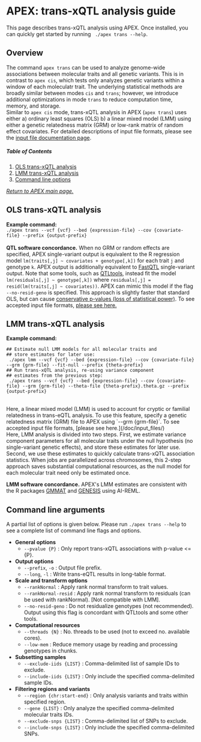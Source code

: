
# APEX: trans-xQTL analysis guide
This page describes trans-xQTL analysis using APEX. Once installed, you can quickly get started by running  ` ./apex trans --help`. <br />

## Overview
The command `apex trans` can be used to analyze genome-wide associations between molecular traits and all genetic variants.  This is in contrast to `apex cis`, which tests only analyzes genetic variants within a window of each moleculatr trait.  The underlying statistical methods are broadly similar between modes `cis` and `trans`; however, we introduce additional optimizations in mode `trans` to reduce computation time, memory, and storage. <br />
Similar to `apex cis` mode, trans-xQTL analysis in APEX (`apex trans`) uses either a) ordinary least squares (OLS) b) a linear mixed model (LMM) using either a genetic relatedness matrix (GRM) or low-rank matrix of random effect covariates.  For detailed descriptions of input file formats, please see the [input file documentation page](/apex/doc/input_files/). <br />

##### Table of Contents  
  1. [OLS trans-xQTL analysis](#ols-trans-xqtl-analysis)  
  2. [LMM trans-xQTL analysis](#lmm-trans-xqtl-analysis)  
  3. [Command line options](#command-line-arguments) <br />

 [*Return to APEX main page.*](/apex/)

## OLS trans-xQTL analysis
**Example command:** <br />
 `./apex trans --vcf {vcf} --bed {expression-file} --cov {covariate-file} --prefix {output-prefix}` <br />
 <br />
**QTL software concordance.** When no GRM or random effects are specified, APEX single-variant output is equivalent to the R regression model `lm(traits[,j] ~ covariates + genotype[,k])` for each trait `j` and genotype `k`. APEX output is additionally equivalent to [FastQTL](http://fastqtl.sourceforge.net/) single-variant output.  Note that some tools, such as [QTLtools](https://qtltools.github.io/qtltools/), instead fit the model `lm(residuals[,j] ~ genotype[,k])` where `residuals[,j] = resid(lm(traits[,j] ~ covariates))`. APEX can mimic this model if the flag `--no-resid-geno` is specified.  This approach is slightly faster that standard OLS, but can cause [conservative p-values (loss of statistical power)](https://onlinelibrary.wiley.com/doi/abs/10.1002/gepi.22325).  To see accepted input file formats, [please see here.](/doc/input_files/)
## LMM trans-xQTL analysis 
**Example command:** <br />
```
## Estimate null LMM models for all molecular traits and 
## store estimates for later use:
 ./apex lmm --vcf {vcf} --bed {expression-file} --cov {covariate-file} --grm {grm-file} --fit-null --prefix {theta-prefix}
## Run trans-xQTL analysis, re-using variance component 
## estimates from the previous step:
 ./apex trans --vcf {vcf} --bed {expression-file} --cov {covariate-file} --grm {grm-file} --theta-file {theta-prefix}.theta.gz --prefix {output-prefix}
```
<br />
Here, a linear mixed model (LMM) is used to account for cryptic or familial relatedness in trans-eQTL analysis. To use this feature, specify a genetic relatedness matrix (GRM) file to APEX using  `--grm {grm-file}`. To see accepted input file formats, [please see here.](/doc/input_files/) <br />
Here, LMM analysis is divided into two steps. First, we estimate variance component parameters for all molecular traits under the null hypothesis (no single-variant genetic effects), and store these estimates for later use. Second, we use these estimates to quickly calculate trans-xQTL association statistics. When jobs are parallelized across chromosomes, this 2-step approach saves substantial computational resources, as the null model for each molecular trait need only be estimated once. <br />

 **LMM software concordance.** APEX's LMM estimates are consistent with the R packages [GMMAT](https://github.com/hanchenphd/GMMAT) and [GENESIS](http://www.bioconductor.org/packages/release/bioc/html/GENESIS.html) using AI-REML. 

## Command line arguments
A partial list of options is given below.  Please run `./apex trans --help` to see a complete list of command line flags and options. 
 - **General options**
	  - `--pvalue {P}` : Only report trans-xQTL associations with p-value <= {P}. 
 - **Output options**
	  - `--prefix`, `-o` :  Output file prefix.
	 - `--long`, `-l` :  Write trans-eQTL results in long-table format.
 -  **Scale and transform options**
	 - `--rankNormal` :  Apply rank normal transform to trait values.
	 - `--rankNormal-resid` :  Apply rank normal transform to residuals (can be used with rankNormal). [Not compatible with LMM].
	 - `--no-resid-geno` :  Do not residualize genotypes (not recommended). Output using this flag is concordant with QTLtools and some other tools. 
 - **Computational resources** 
	 - `--threads {N}` : No. threads to be used (not to exceed no. available cores).
	 - `--low-mem` : Reduce memory usage by reading and processing genotypes in chunks.  
 -  **Subsetting samples**
	 - `--exclude-iids {LIST}` : Comma-delimited list of sample IDs to exclude. 
	 - `--include-iids {LIST}` : Only include the specified comma-delimited sample IDs. 
 -  **Filtering regions and variants**
	 - `--region {chr:start-end}` : Only analysis variants and traits within specified region. 
	 - `--gene {LIST}` : Only analyze the specified comma-delimited molecular traits IDs. 
	 - `--exclude-snps {LIST}` : Comma-delimited list of SNPs to exclude. 
	 - `--include-snps {LIST}` : Only include the specified comma-delimited SNPs. 
